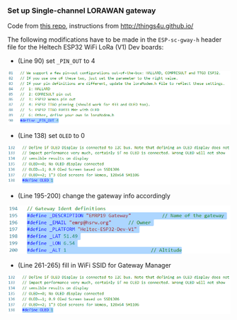 ### Set up Single-channel LORAWAN gateway
Code from [this repo](https://github.com/things4u/ESP-1ch-Gateway-v5.0), instructions from http://things4u.github.io/


The following modifications have to be made in the `ESP-sc-gway-h` header file for the Heltech ESP32 WiFi LoRa (V1) Dev boards:
- (Line 90) set `_PIN_OUT` to 4

![mod1](../media/mod_1.png)

- (Line 138) set `OLED` to 0 

![mod2](../media/mod_2.png)

- (Line 195-200) change the gateway info accordingly

![mod3](../media/mod_3.png)

- (Line 261-265) fill in WiFi SSID for Gateway Manager 

![mod2](../media/mod_2.png)